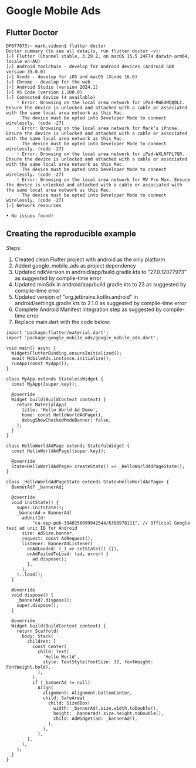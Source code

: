 # Google Mobile Ads

## Flutter Doctor 

```
DP077873:~ mark.videon$ flutter doctor
Doctor summary (to see all details, run flutter doctor -v):
[✓] Flutter (Channel stable, 3.29.2, on macOS 15.5 24F74 darwin-arm64, locale en-AU)
[✓] Android toolchain - develop for Android devices (Android SDK version 35.0.0)
[✓] Xcode - develop for iOS and macOS (Xcode 16.0)
[✓] Chrome - develop for the web
[✓] Android Studio (version 2024.1)
[✓] VS Code (version 1.100.0)
[✓] Connected device (4 available)
    ! Error: Browsing on the local area network for iPad-RW64MQQ0LC. Ensure the device is unlocked and attached with a cable or associated with the same local area network as this Mac.
      The device must be opted into Developer Mode to connect wirelessly. (code -27)
    ! Error: Browsing on the local area network for Mark’s iPhone. Ensure the device is unlocked and attached with a cable or associated with the same local area network as this Mac.
      The device must be opted into Developer Mode to connect wirelessly. (code -27)
    ! Error: Browsing on the local area network for iPad-WXLNFPL7QR. Ensure the device is unlocked and attached with a cable or associated with the same local area network as this Mac.
      The device must be opted into Developer Mode to connect wirelessly. (code -27)
    ! Error: Browsing on the local area network for MV Pro Max. Ensure the device is unlocked and attached with a cable or associated with the same local area network as this Mac.
      The device must be opted into Developer Mode to connect wirelessly. (code -27)
[✓] Network resources

• No issues found!
```

## Creating the reproducible example

Steps:

1. Created clean Flutter project with android as the only platform
2. Added google_mobile_ads as project dependency
3. Updated ndkVersion in android/app/build.gradle.kts to "27.0.12077973" as suggested by compile-time error
4. Updated minSdk in android/app/build.gradle.kts to 23 as suggested by compile-time error
5. Updated version of "org.jetbrains.kotlin.android" in android/settings.gradle.kts to 2.1.0 as suggested by compile-time error
6. Complete Android Manifest integration step as suggested by compile-time error
7. Replace main.dart with the code below:

```
import 'package:flutter/material.dart';
import 'package:google_mobile_ads/google_mobile_ads.dart';

void main() async {
  WidgetsFlutterBinding.ensureInitialized();
  await MobileAds.instance.initialize();
  runApp(const MyApp());
}

class MyApp extends StatelessWidget {
  const MyApp({super.key});

  @override
  Widget build(BuildContext context) {
    return MaterialApp(
      title: 'Hello World Ad Demo',
      home: const HelloWorldAdPage(),
      debugShowCheckedModeBanner: false,
    );
  }
}

class HelloWorldAdPage extends StatefulWidget {
  const HelloWorldAdPage({super.key});

  @override
  State<HelloWorldAdPage> createState() => _HelloWorldAdPageState();
}

class _HelloWorldAdPageState extends State<HelloWorldAdPage> {
  BannerAd? _bannerAd;

  @override
  void initState() {
    super.initState();
    _bannerAd = BannerAd(
      adUnitId:
          "ca-app-pub-3940256099942544/6300978111", // Official Google test ad unit ID for Android
      size: AdSize.banner,
      request: const AdRequest(),
      listener: BannerAdListener(
        onAdLoaded: (_) => setState(() {}),
        onAdFailedToLoad: (ad, error) {
          ad.dispose();
        },
      ),
    )..load();
  }

  @override
  void dispose() {
    _bannerAd?.dispose();
    super.dispose();
  }

  @override
  Widget build(BuildContext context) {
    return Scaffold(
      body: Stack(
        children: [
          const Center(
            child: Text(
              'Hello World',
              style: TextStyle(fontSize: 32, fontWeight: FontWeight.bold),
            ),
          ),
          if (_bannerAd != null)
            Align(
              alignment: Alignment.bottomCenter,
              child: SafeArea(
                child: SizedBox(
                  width: _bannerAd!.size.width.toDouble(),
                  height: _bannerAd!.size.height.toDouble(),
                  child: AdWidget(ad: _bannerAd!),
                ),
              ),
            ),
        ],
      ),
    );
  }
}
```
